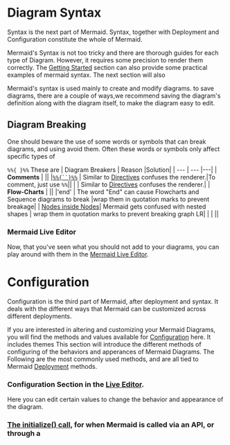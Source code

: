# Diagram Syntax
Syntax is the next part of Mermaid. Syntax, together with Deployment and Configuration constitute the whole of Mermaid. 

Mermaid's Syntax is not too tricky and there are thorough guides for each type of Diagram. However, it requires some precision to render them correctly. 
The [Getting Started](./n00b-gettingStarted.md) section can also provide some practical examples of mermaid syntax. The next section will also 

Mermaid's syntax is used mainly to create and modify diagrams. 
to save diagrams, there are a couple of ways,we recommend saving the diagram's definition along with the diagram itself, to make the diagram easy to edit. 
 

## Diagram Breaking
 One should beware the use of some words or symbols that can break diagrams, and using avoid them. Often these words or symbols only affect specific types of 
 
 `%%{ }%%` These are 
| Diagram Breakers  | Reason |Solution|
| ---               | ---    |---|
|  **Comments**         |  ||
|[`%%{``}%%`](https://github.com/mermaid-js/mermaid/issues/1968) |  Similar to [Directives](./directives.md) confuses the renderer.|To comment, just use `%%`||
|           |  Similar to [Directives](./directives.md) confuses the renderer.| 
|  **Flow-Charts**      |  ||
|'end'              |  The word "End" can cause Flowcharts and Sequence diagrams to break |wrap them in quotation marks to prevent breakage|
| [Nodes inside Nodes](https://mermaid-js.github.io/mermaid/#/flowchart?id=special-characters-that-break-syntax)|  Mermaid gets confused with nested shapes | wrap them in quotation marks to prevent breaking graph LR|
|                   |  ||


### Mermaid Live Editor
Now, that you've seen what you should not add to your diagrams, you can play around with them in the [Mermaid Live Editor](https://mermaid-js.github.io/mermaid-live-editor). 

# Configuration

Configuration is the third part of Mermaid, after deployment and syntax. It deals with the different ways that Mermaid can be customized across different deployments. 

If you are interested in altering and customizing your Mermaid Diagrams, you will find the methods and values available for [Configuration](./Setup.md) here. It includes themes
This section will introduce the different methods of configuring of the behaviors and apperances of Mermaid Diagrams. 
The Following are the most commonly used methods, and are all tied to Mermaid [Deployment](./n00b-gettingStarted.md) methods. 

### Configuration Section in the [Live Editor](./Live-Editor.md). 
Here you can edit certain values to change the behavior and appearance of the diagram. 

### [The initialize() call](https://mermaid-js.github.io/mermaid/#/n00b-gettingStarted?id=_3-calling-the-javascript-api), for when Mermaid is called via an API, or through a <script> tag. 


### [Directives](./directives.md),
Allows for the limited reconfiguration of a diagram just before it is rendered. It can alter the font style, color and other aesthetic aspects of the diagram. you can pass a directive alongside your defintion inside `%%{ }%%`, either above or below your diagram defintion. 

### [Theme Manipulation](./theming.md):
An application of using Directives to change [Themes](./theming.md). `Theme` is an value within mermaid's configuration that dictates the color scheme for diagrams. 




